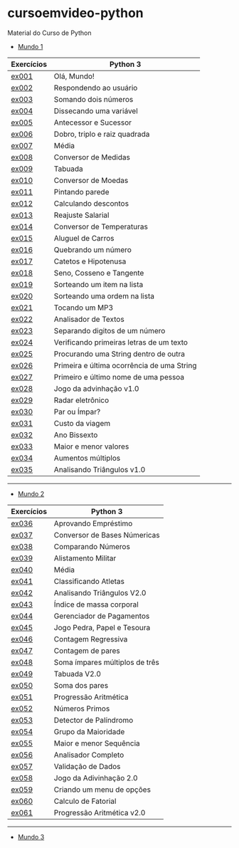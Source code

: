 # cursoemvideo-python
 Material do Curso de Python
 
- [Mundo 1](https://github.com/mpaullos/cursoemvideo-python/tree/main/Exercicios/Mundo1)
 
|Exercícios| Python 3 |
| --- | --- 
|[ex001](https://github.com/mpaullos/cursoemvideo-python/blob/main/Exercicios/Mundo1/ex001.py)| Olá, Mundo! |
|[ex002](https://github.com/mpaullos/cursoemvideo-python/blob/main/Exercicios/Mundo1/ex002.py)| Respondendo ao usuário |
|[ex003](https://github.com/mpaullos/cursoemvideo-python/blob/main/Exercicios/Mundo1/ex003.py)| Somando dois números |
|[ex004](https://github.com/mpaullos/cursoemvideo-python/blob/main/Exercicios/Mundo1/ex004.py)| Dissecando uma variável |
|[ex005](https://github.com/mpaullos/cursoemvideo-python/blob/main/Exercicios/Mundo1/ex005.py)| Antecessor e Sucessor |
|[ex006](https://github.com/mpaullos/cursoemvideo-python/blob/main/Exercicios/Mundo1/ex006.py)| Dobro, triplo e raiz quadrada |
|[ex007](https://github.com/mpaullos/cursoemvideo-python/blob/main/Exercicios/Mundo1/ex007.py)| Média
|[ex008](https://github.com/mpaullos/cursoemvideo-python/blob/main/Exercicios/Mundo1/ex008.py)| Conversor de Medidas |
|[ex009](https://github.com/mpaullos/cursoemvideo-python/blob/main/Exercicios/Mundo1/ex009.py)| Tabuada |
|[ex010](https://github.com/mpaullos/cursoemvideo-python/blob/main/Exercicios/Mundo1/ex010.py)| Conversor de Moedas |
|[ex011](https://github.com/mpaullos/cursoemvideo-python/blob/main/Exercicios/Mundo1/ex011.py)| Pintando parede |
|[ex012](https://github.com/mpaullos/cursoemvideo-python/blob/main/Exercicios/Mundo1/ex012.py)| Calculando descontos |
|[ex013](https://github.com/mpaullos/cursoemvideo-python/blob/main/Exercicios/Mundo1/ex013.py)| Reajuste Salarial |
|[ex014](https://github.com/mpaullos/cursoemvideo-python/blob/main/Exercicios/Mundo1/ex014.py)| Conversor de Temperaturas |
|[ex015](https://github.com/mpaullos/cursoemvideo-python/blob/main/Exercicios/Mundo1/ex015.py)| Aluguel de Carros |
|[ex016](https://github.com/mpaullos/cursoemvideo-python/blob/main/Exercicios/Mundo1/ex016.py)| Quebrando um número |
|[ex017](https://github.com/mpaullos/cursoemvideo-python/blob/main/Exercicios/Mundo1/ex017.py)| Catetos e Hipotenusa |
|[ex018](https://github.com/mpaullos/cursoemvideo-python/blob/main/Exercicios/Mundo1/ex018.py)| Seno, Cosseno e Tangente |
|[ex019](https://github.com/mpaullos/cursoemvideo-python/blob/main/Exercicios/Mundo1/ex019.py)| Sorteando um item na lista |
|[ex020](https://github.com/mpaullos/cursoemvideo-python/blob/main/Exercicios/Mundo1/ex020.py)| Sorteando uma ordem na lista |
|[ex021](https://github.com/mpaullos/cursoemvideo-python/blob/main/Exercicios/Mundo1/ex021.py)| Tocando um MP3 |
|[ex022](https://github.com/mpaullos/cursoemvideo-python/blob/main/Exercicios/Mundo1/ex022.py)| Analisador de Textos |
|[ex023](https://github.com/mpaullos/cursoemvideo-python/blob/main/Exercicios/Mundo1/ex023.py)| Separando digitos de um número |
|[ex024](https://github.com/mpaullos/cursoemvideo-python/blob/main/Exercicios/Mundo1/ex024.py)| Verificando primeiras letras de um texto |
|[ex025](https://github.com/mpaullos/cursoemvideo-python/blob/main/Exercicios/Mundo1/ex025.py)| Procurando uma String dentro de outra |
|[ex026](https://github.com/mpaullos/cursoemvideo-python/blob/main/Exercicios/Mundo1/ex026.py)| Primeira e última ocorrência de uma String |
|[ex027](https://github.com/mpaullos/cursoemvideo-python/blob/main/Exercicios/Mundo1/ex027.py)| Primeiro e último nome de uma pessoa |
|[ex028](https://github.com/mpaullos/cursoemvideo-python/blob/main/Exercicios/Mundo1/ex028.py)| Jogo da advinhação v1.0 |
|[ex029](https://github.com/mpaullos/cursoemvideo-python/blob/main/Exercicios/Mundo1/ex029.py)| Radar eletrônico |
|[ex030](https://github.com/mpaullos/cursoemvideo-python/blob/main/Exercicios/Mundo1/ex030.py)| Par ou Ímpar? |
|[ex031](https://github.com/mpaullos/cursoemvideo-python/blob/main/Exercicios/Mundo1/ex031.py)| Custo da viagem |
|[ex032](https://github.com/mpaullos/cursoemvideo-python/blob/main/Exercicios/Mundo1/ex032.py)| Ano Bissexto |
|[ex033](https://github.com/mpaullos/cursoemvideo-python/blob/main/Exercicios/Mundo1/ex033.py)| Maior e menor valores |
|[ex034](https://github.com/mpaullos/cursoemvideo-python/blob/main/Exercicios/Mundo1/ex034.py)| Aumentos múltiplos |
|[ex035](https://github.com/mpaullos/cursoemvideo-python/blob/main/Exercicios/Mundo1/ex035.py)| Analisando Triângulos v1.0 |

---
- [Mundo 2](https://github.com/mpaullos/cursoemvideo-python/tree/main/Exercicios/Mundo2)

|Exercícios| Python 3 |
| --- | --- 
|[ex036](https://github.com/mpaullos/cursoemvideo-python/blob/main/Exercicios/Mundo2/ex036.py)| Aprovando Empréstimo |
|[ex037](https://github.com/mpaullos/cursoemvideo-python/blob/main/Exercicios/Mundo2/ex037.py)| Conversor de Bases Númericas |
|[ex038](https://github.com/mpaullos/cursoemvideo-python/blob/main/Exercicios/Mundo2/ex038.py)| Comparando Números |
|[ex039](https://github.com/mpaullos/cursoemvideo-python/blob/main/Exercicios/Mundo2/ex039.py)| Alistamento Militar |
|[ex040](https://github.com/mpaullos/cursoemvideo-python/blob/main/Exercicios/Mundo2/ex040.py)| Média |
|[ex041](https://github.com/mpaullos/cursoemvideo-python/blob/main/Exercicios/Mundo2/ex041.py)| Classificando Atletas |
|[ex042](https://github.com/mpaullos/cursoemvideo-python/blob/main/Exercicios/Mundo2/ex042.py)| Analisando Triângulos V2.0 |
|[ex043](https://github.com/mpaullos/cursoemvideo-python/blob/main/Exercicios/Mundo2/ex043.py)| Índice de massa corporal |
|[ex044](https://github.com/mpaullos/cursoemvideo-python/blob/main/Exercicios/Mundo2/ex044.py)| Gerenciador de Pagamentos |
|[ex045](https://github.com/mpaullos/cursoemvideo-python/blob/main/Exercicios/Mundo2/ex045.py)| Jogo Pedra, Papel e Tesoura |
|[ex046](https://github.com/mpaullos/cursoemvideo-python/blob/main/Exercicios/Mundo2/ex046.py)| Contagem Regressiva |
|[ex047](https://github.com/mpaullos/cursoemvideo-python/blob/main/Exercicios/Mundo2/ex047.py)| Contagem de pares |
|[ex048](https://github.com/mpaullos/cursoemvideo-python/blob/main/Exercicios/Mundo2/ex048.py)| Soma ímpares múltiplos de três |
|[ex049](https://github.com/mpaullos/cursoemvideo-python/blob/main/Exercicios/Mundo2/ex049.py)| Tabuada V2.0 |
|[ex050](https://github.com/mpaullos/cursoemvideo-python/blob/main/Exercicios/Mundo2/ex050.py)| Soma dos pares |
|[ex051](https://github.com/mpaullos/cursoemvideo-python/blob/main/Exercicios/Mundo2/ex051.py)| Progressão Aritmética |
|[ex052](https://github.com/mpaullos/cursoemvideo-python/blob/main/Exercicios/Mundo2/ex052.py)| Números Primos |
|[ex053](https://github.com/mpaullos/cursoemvideo-python/blob/main/Exercicios/Mundo2/ex053.py)| Detector de Palíndromo |
|[ex054](https://github.com/mpaullos/cursoemvideo-python/blob/main/Exercicios/Mundo2/ex054.py)| Grupo da Maioridade |
|[ex055](https://github.com/mpaullos/cursoemvideo-python/blob/main/Exercicios/Mundo2/ex055.py)| Maior e menor Sequência |
|[ex056](https://github.com/mpaullos/cursoemvideo-python/blob/main/Exercicios/Mundo2/ex056.py)| Analisador Completo |
|[ex057](https://github.com/mpaullos/cursoemvideo-python/blob/main/Exercicios/Mundo2/ex057.py)| Validação de Dados |
|[ex058](https://github.com/mpaullos/cursoemvideo-python/blob/main/Exercicios/Mundo2/ex058.py)| Jogo da Adivinhação 2.0 |
|[ex059](https://github.com/mpaullos/cursoemvideo-python/blob/main/Exercicios/Mundo2/ex059.py)| Criando um menu de opções |
|[ex060](https://github.com/mpaullos/cursoemvideo-python/blob/main/Exercicios/Mundo2/ex060.py)| Calculo de Fatorial |
|[ex061](https://github.com/mpaullos/cursoemvideo-python/blob/main/Exercicios/Mundo2/ex061.py)| Progressão Aritmética v2.0 |
---

- [Mundo 3](https://github.com/mpaullos/cursoemvideo-python/tree/main/Exercicios/Mundo3)

